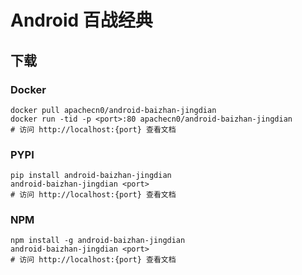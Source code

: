 # Android 百战经典

## 下载

### Docker

```
docker pull apachecn0/android-baizhan-jingdian
docker run -tid -p <port>:80 apachecn0/android-baizhan-jingdian
# 访问 http://localhost:{port} 查看文档
```

### PYPI

```
pip install android-baizhan-jingdian
android-baizhan-jingdian <port>
# 访问 http://localhost:{port} 查看文档
```

### NPM

```
npm install -g android-baizhan-jingdian
android-baizhan-jingdian <port>
# 访问 http://localhost:{port} 查看文档
```
